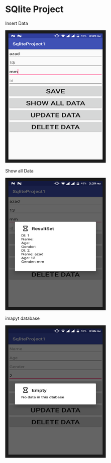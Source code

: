 # SQlite Project

Insert Data

<img src="Images/insert.png" 
alt="IMAGE ALT TEXT HERE" width="300" height="400" border="10" />


Show all Data

<img src="Images/read.png" 
alt="IMAGE ALT TEXT HERE" width="300" height="400" border="10" />

imapyt database

<img src="Images/empty.png" 
alt="IMAGE ALT TEXT HERE" width="300" height="400" border="10" />
